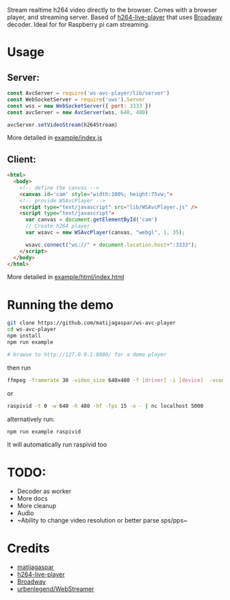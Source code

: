 
Stream realtime h264 video directly to the browser.
Comes with a browser player, and streaming server.
 Based of [h264-live-player](https://github.com/131/h264-live-player) that uses [Broadway](https://github.com/mbebenita/Broadway) decoder. Ideal for for Raspberry pi cam streaming.

# Usage

## Server:

 ```js
 const AvcServer = require('ws-avc-player/lib/server')
 const WebSocketServer = require('uws').Server
 const wss = new WebSocketServer({ port: 3333 })
 const avcServer = new AvcServer(wss, 640, 480)

 avcServer.setVideoStream(h264Stream)
 ```
More detailed in [example/index.js](example/index.js) 

## Client: 

```html
<html>
  <body>
    <!-- define the canvas -->
    <canvas id='cam' style="width:100%; height:75vw;">
    <!-- provide WSAvcPlayer -->
    <script type="text/javascript" src="lib/WSAvcPlayer.js" />
    <script type="text/javascript">
      var canvas = document.getElementById('cam')
      // Create h264 player
      var wsavc = new WSAvcPlayer(canvas, "webgl", 1, 35);

      wsavc.connect("ws://" + document.location.host+":3333");
    </script>    
  </body>
</html>
```

More detailed in [example/html/index.html](example/html/index.html)

# Running the demo
```bash
git clone https://github.com/matijagaspar/ws-avc-player
cd ws-avc-player
npm install
npm run example

# browse to http://127.0.0.1:8080/ for a demo player

```
then run

```bash
ffmpeg -framerate 30 -video_size 640x480 -f [driver] -i [device]  -vcodec libx264 -vprofile baseline -b:v 500k -bufsize 600k -tune zerolatency -pix_fmt yuv420p -r 15 -g 30 -f rawvideo tcp://localhost:5000
```

or
```bash
raspivid -t 0 -w 640 -h 480 -hf -fps 15 -o - | nc localhost 5000
```

alternatively run:
```bash
npm run example raspivid
```
It will automatically run raspivid too

# TODO:
 * Decoder as worker
 * More docs
 * More cleanup
 * Audio
 * ~Ability to change video resolution or better parse sps/pps~
 
# Credits
* [matijagaspar](https://github.com/matijagaspar)
* [h264-live-player](https://github.com/131/h264-live-player)
* [Broadway](https://github.com/mbebenita/Broadway)
* [urbenlegend/WebStreamer](https://github.com/urbenlegend/WebStreamer)
